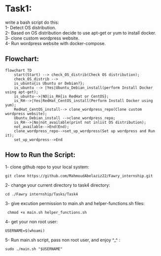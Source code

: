 # Task1:
write a bash script do this:\
    1- Detect OS distribution.\
    2- Based on OS distribution decide to use apt-get or yum to install docker.\
    3- clone custom wordpress website.\
    4- Run wordpress website with docker-compose.
## Flowchart:
```mermaid
flowchart TD
    start(Start) --> check_OS_distrib(Check OS distribution);
    check_OS_distrib --> 
    is_ubuntu{is Ubuntu or Debian?};
    is_ubuntu --> |Yes|Ubuntu_Debian_install(perform Install Docker using apt-get);
    is_ubuntu-->|NO|is_RH{is RedHat or CentOS};
    is_RH-->|Yes|RedHat_CentOS_install(Perform Install Docker using yum);
    RedHat_CentOS_install--> clone_wordpress_repo(Clone custom wordpress website);
    Ubuntu_Debian_install -->clone_wordpress_repo;
    is_RH-->|No|not_available(print not inlist OS distribution);
    not_available-->End(End);
    clone_wordpress_repo-->set_up_wordpress(Set up wordpress and Run it);
    set_up_wordpress-->End  
```
## How to Run the Script:
1- clone github repo to your local system:
```
git clone https://github.com/MahmoudAbelaziz22/Fawry_internship.git

```
2- change your current directory to task4 directory:
```
cd ./Fawry internship/Tasks/Task4
```
3- give excution permission to main.sh and helper-functions.sh files:

```
 chmod +x main.sh helper_functions.sh 
```
4- get your non root user:
```
USERNAME=$(whoami)
```
5- Run main.sh script, pass non root user, and enjoy ^_^ :
```
sudo ./main.sh "$USERNAME"
```
